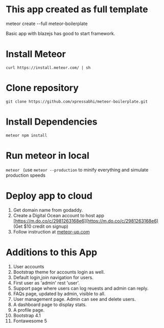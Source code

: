 # This app created as full template

meteor create --full meteor-boilerplate

Basic app with blazejs has good to start framework.

# Install Meteor
```curl https://install.meteor.com/ | sh```

# Clone repository
```git clone https://github.com/xpressabhi/meteor-boilerplate.git```

# Install Dependencies
```meteor npm install```

# Run meteor in local
```meteor ```
(use ```meteor --production``` to minify everything and simulate production speeds

# Deploy app to cloud

1. Get domain name from godaddy.
2. Create a Digital Ocean account to host app
[https://m.do.co/c/2981263168e6](https://m.do.co/c/2981263168e6) (Get $10 credit on signup)
3. Follow instruction at [meteor-up.com](http://meteor-up.com/)

# Additions to this App
1. User accounts
2. Bootstrap theme for accounts login as well.
3. Default login,join navigation for users.
4. First user as 'admin' rest 'user'.
5. Support page where users can log reuests and admin can reply.
6. FAQs page, updated by admin, visible to all.
7. User management page. Admin can see and delete users.
8. A dashboard page to display stats.
9. A profile page.
10. Bootstrap 4.1
11. Fontawesome 5
